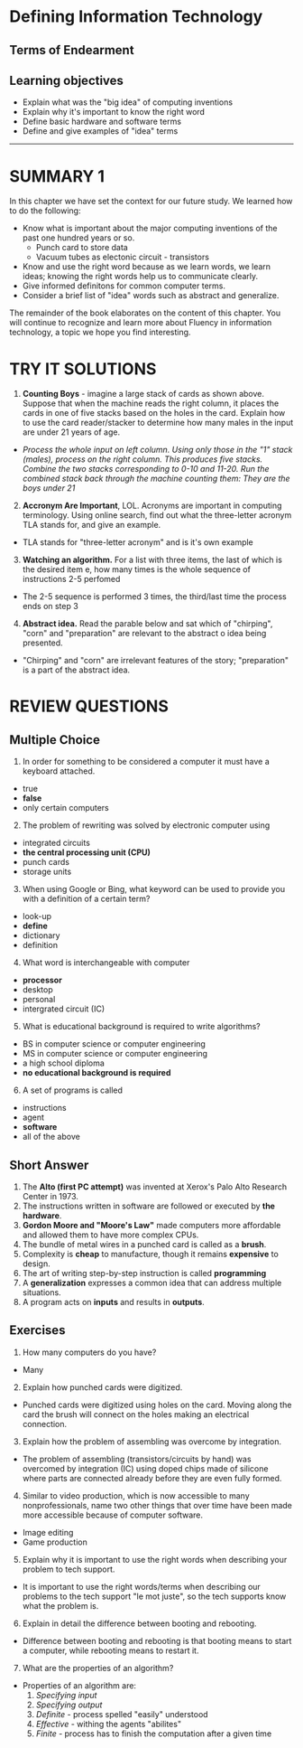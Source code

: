 <!-- HARDWARE INTRO -->
# Defining Information Technology
## Terms of Endearment
## Learning objectives
  - Explain what was the "big idea" of computing inventions
  - Explain why it's important to know the right word
  - Define basic hardware and software terms
  - Define and give examples of "idea" terms
* * *

# SUMMARY 1
In this chapter we have set the context for our future study. We learned how to do the following:
- Know what is important about the major computing inventions of the past one hundred years or so.
  - Punch card to store data
  - Vacuum tubes as electonic circuit - transistors
- Know and use the right word because as we learn words, we learn ideas; knowing the right words help us to communicate clearly.
- Give informed definitons for common computer terms.
- Consider a brief list of "idea" words such as abstract and generalize.

The remainder of the book elaborates on the content of this chapter. You will continue to recognize and learn more about Fluency in information technology, a topic we hope you find interesting.

# TRY IT SOLUTIONS
1. **Counting Boys** - imagine a large stack of cards as shown above. Suppose that when the machine reads the right column, it places the cards in one of five stacks based on the holes in the card. Explain how to use the card reader/stacker to determine how many males in the input are under 21 years of age.

  - *Process the whole input on left column. Using only those in the "1" stack (males), process on the right column. This produces five stacks. Combine the two stacks corresponding to 0-10 and 11-20. Run the combined stack back through the machine counting them: They are the boys under 21*


2. **Accronym Are Important**, LOL. Acronyms are important in computing terminology. Using online search, find out what the three-letter acronym TLA stands for, and give an example.
  - TLA stands for "three-letter acronym" and is it's own example


3. **Watching an algorithm.** For a list with three items, the last of which is the desired item e, how many times is the whole sequence of instructions 2-5 perfomed
  - The 2-5 sequence is performed 3 times, the third/last time the process ends on step 3


4. **Abstract idea.** Read the parable below and sat which of "chirping", "corn" and "preparation" are relevant to the abstract o idea being presented.
  - "Chirping" and "corn" are irrelevant features of the story; "preparation" is a part of the abstract idea.

# REVIEW QUESTIONS
## Multiple Choice
1. In order for something to be considered a computer it must have a keyboard attached.
  - true
  - **false**
  - only certain computers


2. The problem of rewriting was solved by electronic computer using
  - integrated circuits
  - **the central processing unit (CPU)**
  - punch cards
  - storage units


3. When using Google or Bing, what keyword can be used to provide you with a definition of a certain term?
  - look-up
  - **define**
  - dictionary
  - definition


4. What word is interchangeable with computer
  - **processor**
  - desktop
  - personal
  - intergrated circuit (IC)


5. What is educational background is required to write algorithms?
  - BS in computer science or computer engineering
  - MS in computer science or computer engineering
  - a high school diploma
  - **no educational background is required**


6. A set of programs is called
  - instructions
  - agent
  - **software**
  - all of the above

## Short Answer
1. The **Alto (first PC attempt)** was invented at Xerox's Palo Alto Research Center in 1973.
2. The instructions written in software are followed or executed by **the hardware**.
3. **Gordon Moore and "Moore's Law"** made computers more affordable and allowed them to have more complex CPUs.
4. The bundle of metal wires in a punched card is called as a **brush**.
5. Complexity is **cheap** to manufacture, though it remains **expensive** to design.
6. The art of writing step-by-step instruction is called **programming**
7. A **generalization** expresses a common idea that can address multiple situations.
8. A program acts on **inputs** and results in **outputs**.

## Exercises
1. How many computers do you have?
  - Many
2. Explain how punched cards were digitized.
  - Punched cards were digitized using holes on the card. Moving along the card the brush will connect on the holes making an electrical connection.
3. Explain how the problem of assembling was overcome by integration.
  - The problem of assembling (transistors/circuits by hand) was overcomed by integration (IC) using doped chips made of silicone where parts are connected already before they are even fully formed.
4. Similar to video production, which is now accessible to many nonprofessionals, name two other things that over time have been made more accessible because of computer software.
  - Image editing
  - Game production
5. Explain why it is important to use the right words when describing your problem to tech support.
  - It is important to use the right words/terms when describing our problems to the tech support "le mot juste", so the tech supports know what the problem is.
6. Explain in detail the difference between booting and rebooting.
  - Difference between booting and rebooting is that booting means to start a computer, while rebooting means to restart it.
7. What are the properties of an algorithm?
  - Properties of an algorithm are:
    1. *Specifying input*
    2. *Specifying output*
    3. *Definite* - process spelled "easily" understood
    4. *Effective* - withing the agents "abilites"
    5. *Finite* - process has to finish the computation after a given time
